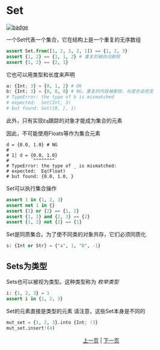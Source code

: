 # Set

[![badge](https://img.shields.io/endpoint.svg?url=https%3A%2F%2Fgezf7g7pd5.execute-api.ap-northeast-1.amazonaws.com%2Fdefault%2Fsource_up_to_date%3Fowner%3Derg-lang%26repos%3Derg%26ref%3Dmain%26path%3Ddoc/EN/syntax/15_set.md%26commit_hash%3De959b3e54bfa8cee4929743b0193a129e7525c61)](https://gezf7g7pd5.execute-api.ap-northeast-1.amazonaws.com/default/source_up_to_date?owner=erg-lang&repos=erg&ref=main&path=doc/EN/syntax/15_set.md&commit_hash=e959b3e54bfa8cee4929743b0193a129e7525c61)

一个Set代表一个集合，它在结构上是一个重复的无序数组

```python
assert Set.from([1, 2, 3, 2, 1]) == {1, 2, 3}
assert {1, 2} == {1, 1, 2} # 重复的被自动删除
assert {1, 2} == {2, 1}
```

它也可以用类型和长度来声明

```python
a: {Int; 3} = {0, 1, 2} # OK
b: {Int; 3} = {0, 0, 0} # NG，重复的内容被删除，长度也会改变
# TypeError: the type of b is mismatched
# expected:  Set(Int, 3)
# but found: Set({0, }, 1)
```

此外，只有实现`Eq`跟踪的对象才能成为集合的元素

因此，不可能使用Floats等作为集合元素

```python,compile_fail
d = {0.0, 1.0} # NG
#
# 1│ d = {0.0, 1.0}
#         ^^^^^^^^
# TypeError: the type of _ is mismatched:
# expected:  Eq(Float)
# but found: {0.0, 1.0, }
```

Set可以执行集合操作

```python
assert 1 in {1, 2, 3}
assert not 1 in {}
assert {1} or {2} == {1, 2}
assert {1, 2} and {2, 3} == {2}
assert {1, 2} not {2} == {1}
```

Set是同质集合。为了使不同类的对象共存，它们必须同质化

```python
s: {Int or Str} = {"a", 1, "b", -1}
```

## Sets为类型
Sets也可以被视为类型。这种类型称为 _枚举类型_

```python
i: {1, 2, 3} = 1
assert i in {1, 2, 3}
```

Set的元素直接是类型的元素
请注意，这些Set本身是不同的

```python
mut_set = {1, 2, 3}.into {Int; !3}
mut_set.insert!(4)
```

<p align='center'>
    <a href='./14_record.md'>上一页</a> | <a href='./16_type.md'>下一页</a>
</p>
